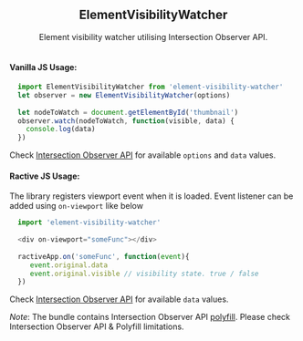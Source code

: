 <h2 align="center">ElementVisibilityWatcher</h2>
<div align="center"> Element visibility watcher utilising Intersection Observer API. </div>
<br />

#### Vanilla JS Usage:

```javascript
  import ElementVisibilityWatcher from 'element-visibility-watcher'
  let observer = new ElementVisibilityWatcher(options)
  
  let nodeToWatch = document.getElementById('thumbnail')
  observer.watch(nodeToWatch, function(visible, data) {
    console.log(data)
  })
```
Check [Intersection Observer API](https://developer.mozilla.org/en-US/docs/Web/API/Intersection_Observer_API#Creating_an_intersection_observer) for available `options` and `data` values.

#### Ractive JS Usage:
The library registers viewport event when it is loaded. Event listener can be added using `on-viewport` like below

```javascript
  import 'element-visibility-watcher'
  
  <div on-viewport="someFunc"></div>
  
  ractiveApp.on('someFunc', function(event){
     event.original.data
     event.original.visible // visibility state. true / false
  })
```

Check [Intersection Observer API](https://developer.mozilla.org/en-US/docs/Web/API/Intersection_Observer_API#Creating_an_intersection_observer) for available `data` values.

*Note*: The bundle contains Intersection Observer API [polyfill](https://github.com/w3c/IntersectionObserver/tree/master/polyfill). Please check Intersection Observer API & Polyfill limitations.
